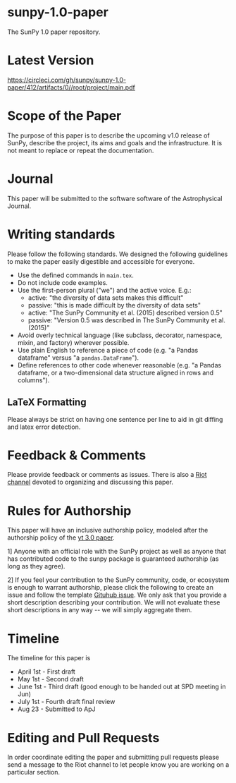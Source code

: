# sunpy-1.0-paper
The SunPy 1.0 paper repository.

Latest Version
==============

https://circleci.com/gh/sunpy/sunpy-1.0-paper/412/artifacts/0//root/project/main.pdf

Scope of the Paper
==================
The purpose of this paper is to describe the upcoming v1.0 release of SunPy,
describe the project, its aims and goals and the infrastructure. It is not
meant to replace or repeat the documentation.

Journal
=======
This paper will be submitted to the software software of the Astrophysical
Journal.

Writing standards
=================
Please follow the following standards. We designed the following guidelines to make the paper easily digestible and accessible for everyone.

* Use the defined commands in `main.tex`.
* Do not include code examples.
* Use the first-person plural ("we") and the active voice. E.g.:
  * active: "the diversity of data sets makes this difficult"
  * passive: "this is made difficult by the diversity of data sets"
  * active: "The SunPy Community et al. (2015) described version 0.5"
  * passive: "Version 0.5 was described in The SunPy Community et al. (2015)"
* Avoid overly technical language (like subclass, decorator, namespace, mixin, and factory) wherever possible.
* Use plain English to reference a piece of code (e.g. "a Pandas dataframe" versus "a `pandas.DataFrame`").
* Define references to other code whenever reasonable (e.g. "a Pandas dataframe, or a two-dimensional data structure aligned in rows and columns").

LaTeX Formatting
----------------

Please always be strict on having one sentence per line to aid in git diffing and latex error detection.

Feedback & Comments
===================
Please provide feedback or comments as issues. There is also a
[Riot channel](https://riot.im/app/#/room/#sunpy_1.0_paper:openastronomy.org)
devoted to organizing and discussing this paper.

Rules for Authorship
====================
This paper will have an inclusive authorship policy, modeled after the authorship
policy of the [yt 3.0 paper](https://github.com/yt-project/yt-3.0-paper#authorship-policy).

1] Anyone with an official role with the SunPy project as well as anyone that
has contributed code to the sunpy package is guaranteed authorship (as long as they agree).

2] If you feel your contribution to the SunPy community, code, or ecosystem is enough to warrant authorship, please click the following to create an issue and follow the template [Gituhub issue](https://github.com/sunpy/sunpy-1.0-paper/issues/new?template=author_submission.md). We only ask that you provide a short description describing your contribution. We will not evaluate these short descriptions
in any way -- we will simply aggregate them.

Timeline
========
The timeline for this paper is
* April 1st - First draft
* May 1st - Second draft
* June 1st - Third draft (good enough to be handed out at SPD meeting in Jun)
* July 1st - Fourth draft final review
* Aug 23 - Submitted to ApJ

Editing and Pull Requests
=========================
In order coordinate editing the paper and submitting pull requests please send a message to the Riot channel to let people know you are working on a particular section.
